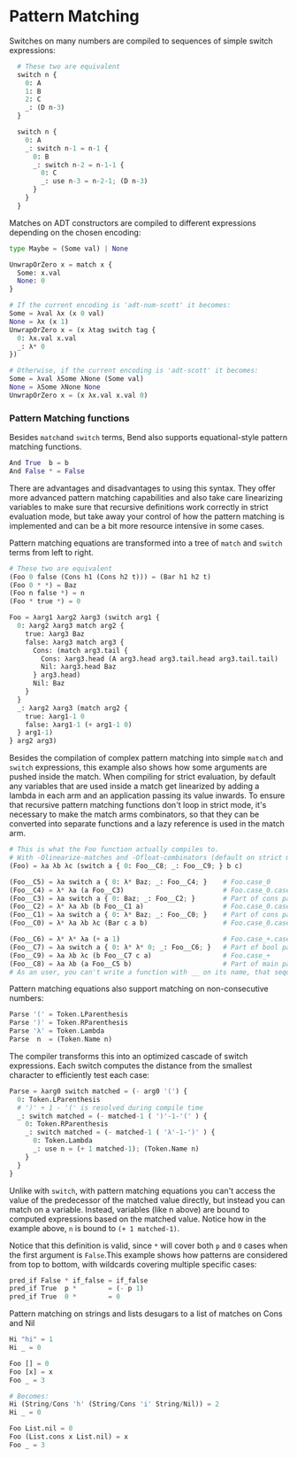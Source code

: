 # Pattern Matching

Switches on many numbers are compiled to sequences of simple switch expressions:
```py
  # These two are equivalent
  switch n {
    0: A
    1: B
    2: C
    _: (D n-3)
  }

  switch n {
    0: A
    _: switch n-1 = n-1 {
      0: B
      _: switch n-2 = n-1-1 {
        0: C
        _: use n-3 = n-2-1; (D n-3)
      }
    }
  }
```

Matches on ADT constructors are compiled to different expressions depending on the chosen encoding:
```py
type Maybe = (Some val) | None

UnwrapOrZero x = match x {
  Some: x.val
  None: 0
}

# If the current encoding is 'adt-num-scott' it becomes:
Some = λval λx (x 0 val)
None = λx (x 1)
UnwrapOrZero x = (x λtag switch tag {
  0: λx.val x.val
  _: λ* 0
})

# Otherwise, if the current encoding is 'adt-scott' it becomes:
Some = λval λSome λNone (Some val)
None = λSome λNone None
UnwrapOrZero x = (x λx.val x.val 0)
```

### Pattern Matching functions

Besides `match`and `switch` terms, Bend also supports equational-style pattern matching functions.

```py
And True  b = b
And False * = False
```

There are advantages and disadvantages to using this syntax.
They offer more advanced pattern matching capabilities and also take care linearizing variables to make sure that recursive definitions work correctly in strict evaluation mode, but take away your control of how the pattern matching is implemented and can be a bit more resource intensive in some cases.

Pattern matching equations are transformed into a tree of `match` and `switch` terms from left to right.
```py
# These two are equivalent
(Foo 0 false (Cons h1 (Cons h2 t))) = (Bar h1 h2 t)
(Foo 0 * *) = Baz
(Foo n false *) = n
(Foo * true *) = 0

Foo = λarg1 λarg2 λarg3 (switch arg1 {
  0: λarg2 λarg3 match arg2 {
    true: λarg3 Baz
    false: λarg3 match arg3 {
      Cons: (match arg3.tail {
        Cons: λarg3.head (A arg3.head arg3.tail.head arg3.tail.tail)
        Nil: λarg3.head Baz
      } arg3.head)
      Nil: Baz
    }
  }
  _: λarg2 λarg3 (match arg2 {
    true: λarg1-1 0
    false: λarg1-1 (+ arg1-1 0)
  } arg1-1)
} arg2 arg3)
```
Besides the compilation of complex pattern matching into simple `match` and `switch` expressions, this example also shows how some arguments are pushed inside the match.
When compiling for strict evaluation, by default any variables that are used inside a match get linearized by adding a lambda in each arm and an application passing its value inwards.
To ensure that recursive pattern matching functions don't loop in strict mode, it's necessary to make the match arms combinators, so that they can be converted into separate functions and a lazy reference is used in the match arm.
```py
# This is what the Foo function actually compiles to.
# With -Olinearize-matches and -Ofloat-combinators (default on strict mode)
(Foo) = λa λb λc (switch a { 0: Foo__C8; _: Foo__C9; } b c)

(Foo__C5) = λa switch a { 0: λ* Baz; _: Foo__C4; }    # Foo.case_0
(Foo__C4) = λ* λa (a Foo__C3)                         # Foo.case_0.case_false
(Foo__C3) = λa switch a { 0: Baz; _: Foo__C2; }       # Part of cons pattern matching
(Foo__C2) = λ* λa λb (b Foo__C1 a)                    # Foo.case_0.case_false.case_cons
(Foo__C1) = λa switch a { 0: λ* Baz; _: Foo__C0; }    # Part of cons pattern matching
(Foo__C0) = λ* λa λb λc (Bar c a b)                   # Foo.case_0.case_false.case_cons.case_cons

(Foo__C6) = λ* λ* λa (+ a 1)                          # Foo.case_+.case_false
(Foo__C7) = λa switch a { 0: λ* λ* 0; _: Foo__C6; }   # Part of bool pattern matching
(Foo__C9) = λa λb λc (b Foo__C7 c a)                  # Foo.case_+
(Foo__C8) = λa λb (a Foo__C5 b)                       # Part of main pattern matching
# As an user, you can't write a function with __ on its name, that sequence is reserved for things generated by the compiler.
```

Pattern matching equations also support matching on non-consecutive numbers:
```rust
Parse '(' = Token.LParenthesis
Parse ')' = Token.RParenthesis
Parse 'λ' = Token.Lambda
Parse  n  = (Token.Name n)
```
The compiler transforms this into an optimized cascade of switch expressions. Each switch computes the distance from the smallest character to efficiently test each case:
```py
Parse = λarg0 switch matched = (- arg0 '(') {
  0: Token.LParenthesis
  # ')' + 1 - '(' is resolved during compile time
  _: switch matched = (- matched-1 ( ')'-1-'(' ) {
    0: Token.RParenthesis
    _: switch matched = (- matched-1 ( 'λ'-1-')' ) {
      0: Token.Lambda
      _: use n = (+ 1 matched-1); (Token.Name n)
    }
  }
}
```
Unlike with `switch`, with pattern matching equations you can't access the value of the predecessor of the matched value directly, but instead you can match on a variable. Instead, variables (like n above) are bound to computed expressions based on the matched value.
Notice how in the example above, `n` is bound to `(+ 1 matched-1)`.

Notice that this definition is valid, since `*` will cover both `p` and `0` cases when the first argument is `False`.This example shows how patterns are considered from top to bottom, with wildcards covering multiple specific cases:
```rust
pred_if False * if_false = if_false
pred_if True  p *        = (- p 1)
pred_if True  0 *        = 0
```

Pattern matching on strings and lists desugars to a list of matches on Cons and Nil

```py
Hi "hi" = 1
Hi _ = 0

Foo [] = 0
Foo [x] = x
Foo _ = 3

# Becomes:
Hi (String/Cons 'h' (String/Cons 'i' String/Nil)) = 2
Hi _ = 0

Foo List.nil = 0
Foo (List.cons x List.nil) = x
Foo _ = 3
```
